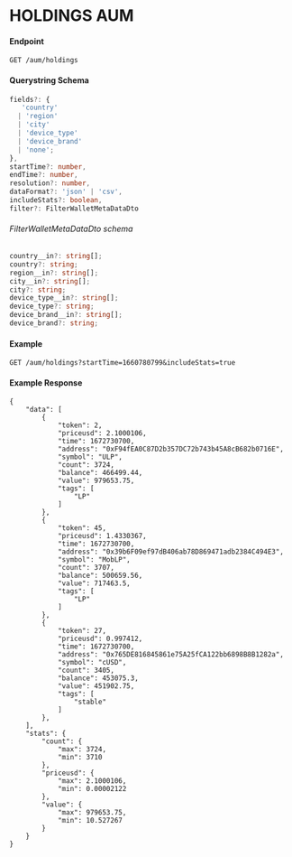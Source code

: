 # HOLDINGS AUM

#### Endpoint
``` GET /aum/holdings ```
####  Querystring Schema

```ts
fields?: {
   'country'
  | 'region'
  | 'city'
  | 'device_type'
  | 'device_brand'
  | 'none';
},
startTime?: number,
endTime?: number,
resolution?: number,
dataFormat?: 'json' | 'csv',
includeStats?: boolean,
filter?: FilterWalletMetaDataDto
```

###### FilterWalletMetaDataDto schema

```ts
country__in?: string[];
country?: string;
region__in?: string[];
city__in?: string[];
city?: string;
device_type__in?: string[];
device_type?: string;
device_brand__in?: string[];
device_brand?: string;
```

#### Example

```
GET /aum/holdings?startTime=1660780799&includeStats=true
```

#### Example Response
```
{
    "data": [
        {
            "token": 2,
            "priceusd": 2.1000106,
            "time": 1672730700,
            "address": "0xF94fEA0C87D2b357DC72b743b45A8cB682b0716E",
            "symbol": "ULP",
            "count": 3724,
            "balance": 466499.44,
            "value": 979653.75,
            "tags": [
                "LP"
            ]
        },
        {
            "token": 45,
            "priceusd": 1.4330367,
            "time": 1672730700,
            "address": "0x39b6F09ef97dB406ab78D869471adb2384C494E3",
            "symbol": "MobLP",
            "count": 3707,
            "balance": 500659.56,
            "value": 717463.5,
            "tags": [
                "LP"
            ]
        },
        {
            "token": 27,
            "priceusd": 0.997412,
            "time": 1672730700,
            "address": "0x765DE816845861e75A25fCA122bb6898B8B1282a",
            "symbol": "cUSD",
            "count": 3405,
            "balance": 453075.3,
            "value": 451902.75,
            "tags": [
                "stable"
            ]
        },
    ],
    "stats": {
        "count": {
            "max": 3724,
            "min": 3710
        },
        "priceusd": {
            "max": 2.1000106,
            "min": 0.00002122
        },
        "value": {
            "max": 979653.75,
            "min": 10.527267
        }
    }
}
```